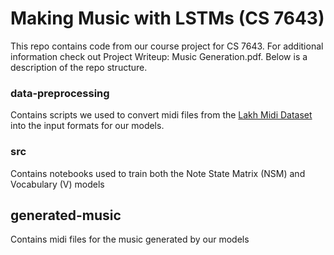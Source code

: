 # Making Music with LSTMs (CS 7643)

This repo contains code from our course project for CS 7643. For additional information check out Project Writeup: Music Generation.pdf. Below is a description of the repo structure. 

### data-preprocessing

Contains scripts we used to convert midi files from the [Lakh Midi Dataset](https://colinraffel.com/projects/lmd/) into the input formats for our models. 

### src

Contains notebooks used to train both the Note State Matrix (NSM) and Vocabulary (V) models

## generated-music

Contains midi files for the music generated by our models